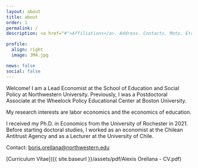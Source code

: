 ```yaml
---
layout: about
title: about
order: 1
permalink: /
description: <a href="#">Affiliations</a>. Address. Contacts. Moto. Etc.

profile:
  align: right
  image: JM4.jpg

news: false
social: false
---
```


Welcome! I am a Lead Economist at the School of Education and Social Policy at Northwestern University. Previously, I was a Postdoctoral Associate at the Wheelock Policy Educational Center at Boston University.

My research interests are labor economics and the economics of education.

I received my Ph.D. in Economics from the University of Rochester in 2021. Before starting doctoral studies, I worked as an economist at the Chilean Antitrust Agency and as a Lecturer at the University of Chile. 

Contact: <a href="mailto:boris.orellana@northwestern.edu">boris.orellana@northwestern.edu</a>

[Curriculum Vitae]({{ site.baseurl }}/assets/pdf/Alexis Orellana - CV.pdf)



